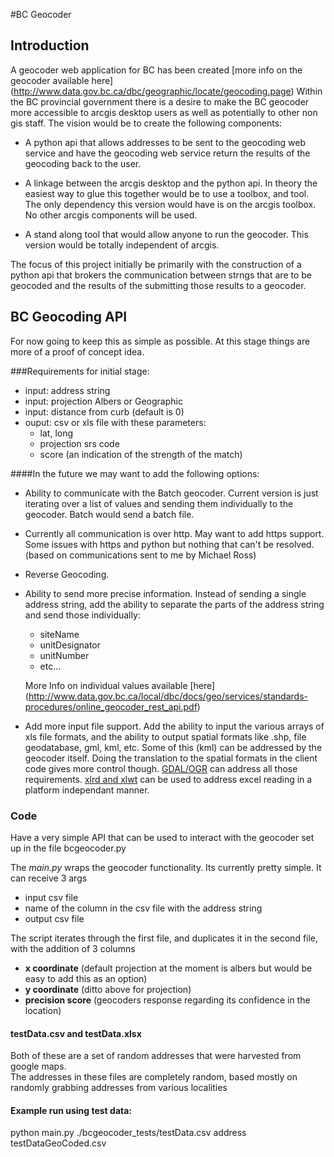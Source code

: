 #BC Geocoder

## Introduction

A geocoder web application for BC has been created [more info on the geocoder available here] (http://www.data.gov.bc.ca/dbc/geographic/locate/geocoding.page)
Within the BC provincial government there is a desire to make the BC geocoder 
more accessible to arcgis desktop users as well as potentially to other non 
gis staff. The vision would be to create the following components:
  
  - A python api that allows addresses to be sent to the geocoding 
    web service and have the geocoding web service return the 
    results of the geocoding back to the user.
   
  - A linkage between the arcgis desktop and the python api.  In theory 
    the easiest way to glue this together would be to use a toolbox, 
    and tool.  The only dependency this version would have is on the 
    arcgis toolbox.  No other arcgis components will be used.
    
  - A stand along tool that would allow anyone to run the geocoder. This 
    version would be totally independent of arcgis.  
    
The focus of this project initially be primarily with the construction of a python 
api that brokers the communication between strngs that are to be geocoded and the 
results of the submitting those results to a geocoder.

## BC Geocoding API

For now going to keep this as simple as possible.  At this stage
things are more of a proof of concept idea.  

###Requirements for initial stage:

  - input: address string
  - input: projection Albers or Geographic
  - input: distance from curb (default is 0)
  - ouput: csv or xls file with these parameters:
     - lat, long
     - projection srs code
     - score (an indication of the strength of the match)
     
  
####In the future we may want to add the following options:

  - Ability to communicate with the Batch geocoder. Current version 
    is just iterating over a list of values and sending them individually 
    to the geocoder.  Batch would send a batch file.
    
  - Currently all communication is over http.  May want to 
    add https support.  Some issues with https and python 
    but nothing that can't be resolved. (based on communications
    sent to me by Michael Ross)
    
  - Reverse Geocoding.
  
  - Ability to send more precise information.  Instead of sending 
    a single address string, add the ability to separate the 
    parts of the address string and send those individually:
    
      - siteName
      - unitDesignator
      - unitNumber 
      - etc...
      
    More Info on individual values available [here] (http://www.data.gov.bc.ca/local/dbc/docs/geo/services/standards-procedures/online_geocoder_rest_api.pdf)
    
  - Add more input file support. Add the ability to input the various 
    arrays of xls file formats, and the ability to output spatial formats 
    like .shp, file geodatabase, gml, kml, etc.  Some of this (kml) can be
    addressed by the geocoder itself.  Doing the translation to the spatial
    formats in the client code gives more control though.  [GDAL/OGR](http://www.gdal.org) can 
    address all those requirements. [xlrd and xlwt](http://www.python-excel.org/) can be used to address
    excel reading in a platform independant manner.
      
  
### Code

Have a very simple API that can be used to interact with the geocoder set up in the file bcgeocoder.py

The *main.py* wraps the geocoder functionality.  Its currently pretty simple.  It 
can receive 3 args
 - input csv file
 - name of the column in the csv file with the address string
 - output csv file
 
The script iterates through the first file, and duplicates it in the second file, with the 
addition of 3 columns
 - **x coordinate** (default projection at the moment is albers but would be easy to add this as an option)
 - **y coordinate** (ditto above for projection) 
 - **precision score** (geocoders response regarding its confidence in the location)
 
 
#### testData.csv and testData.xlsx
Both of these are a set of random addresses that were harvested from google maps.  
The addresses in these files are completely random, based mostly on randomly 
grabbing addresses from various localities
 
 
#### Example run using test data:

python main.py ./bcgeocoder_tests/testData.csv address testDataGeoCoded.csv





